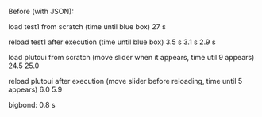 Before (with JSON):

load test1 from scratch (time until blue box)
27 s

reload test1 after execution (time until blue box)
3.5 s
3.1 s
2.9 s

load plutoui from scratch (move slider when it appears, time util 9 appears)
24.5
25.0

reload plutoui after execution (move slider before reloading, time until 5 appears)
6.0
5.9

bigbond:
0.8 s
